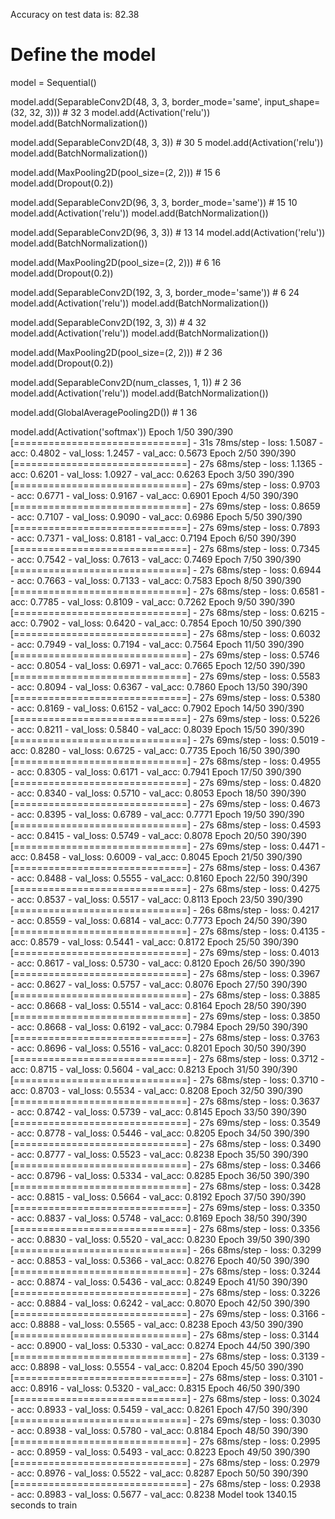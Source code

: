 Accuracy on test data is: 82.38
# Define the model
model = Sequential()

model.add(SeparableConv2D(48, 3, 3, border_mode='same', input_shape=(32, 32, 3))) # 32 3
model.add(Activation('relu'))
model.add(BatchNormalization())

model.add(SeparableConv2D(48, 3, 3)) # 30 5
model.add(Activation('relu'))
model.add(BatchNormalization())

model.add(MaxPooling2D(pool_size=(2, 2))) # 15 6
model.add(Dropout(0.2))

model.add(SeparableConv2D(96, 3, 3, border_mode='same')) # 15 10
model.add(Activation('relu'))
model.add(BatchNormalization())

model.add(SeparableConv2D(96, 3, 3)) # 13 14
model.add(Activation('relu'))
model.add(BatchNormalization())

model.add(MaxPooling2D(pool_size=(2, 2))) # 6 16
model.add(Dropout(0.2))

model.add(SeparableConv2D(192, 3, 3, border_mode='same')) # 6 24
model.add(Activation('relu'))
model.add(BatchNormalization())

model.add(SeparableConv2D(192, 3, 3)) # 4 32
model.add(Activation('relu'))
model.add(BatchNormalization())

model.add(MaxPooling2D(pool_size=(2, 2))) # 2 36
model.add(Dropout(0.2))

model.add(SeparableConv2D(num_classes, 1, 1)) # 2 36
model.add(Activation('relu'))
model.add(BatchNormalization())

model.add(GlobalAveragePooling2D()) # 1 36

model.add(Activation('softmax'))
Epoch 1/50
390/390 [==============================] - 31s 78ms/step - loss: 1.5087 - acc: 0.4802 - val_loss: 1.2457 - val_acc: 0.5673
Epoch 2/50
390/390 [==============================] - 27s 68ms/step - loss: 1.1365 - acc: 0.6201 - val_loss: 1.0927 - val_acc: 0.6263
Epoch 3/50
390/390 [==============================] - 27s 69ms/step - loss: 0.9703 - acc: 0.6771 - val_loss: 0.9167 - val_acc: 0.6901
Epoch 4/50
390/390 [==============================] - 27s 69ms/step - loss: 0.8659 - acc: 0.7107 - val_loss: 0.9090 - val_acc: 0.6986
Epoch 5/50
390/390 [==============================] - 27s 69ms/step - loss: 0.7893 - acc: 0.7371 - val_loss: 0.8181 - val_acc: 0.7194
Epoch 6/50
390/390 [==============================] - 27s 68ms/step - loss: 0.7345 - acc: 0.7542 - val_loss: 0.7613 - val_acc: 0.7469
Epoch 7/50
390/390 [==============================] - 27s 68ms/step - loss: 0.6944 - acc: 0.7663 - val_loss: 0.7133 - val_acc: 0.7583
Epoch 8/50
390/390 [==============================] - 27s 68ms/step - loss: 0.6581 - acc: 0.7785 - val_loss: 0.8109 - val_acc: 0.7262
Epoch 9/50
390/390 [==============================] - 27s 68ms/step - loss: 0.6215 - acc: 0.7902 - val_loss: 0.6420 - val_acc: 0.7854
Epoch 10/50
390/390 [==============================] - 27s 68ms/step - loss: 0.6032 - acc: 0.7949 - val_loss: 0.7194 - val_acc: 0.7564
Epoch 11/50
390/390 [==============================] - 27s 69ms/step - loss: 0.5746 - acc: 0.8054 - val_loss: 0.6971 - val_acc: 0.7665
Epoch 12/50
390/390 [==============================] - 27s 69ms/step - loss: 0.5583 - acc: 0.8094 - val_loss: 0.6367 - val_acc: 0.7860
Epoch 13/50
390/390 [==============================] - 27s 69ms/step - loss: 0.5380 - acc: 0.8169 - val_loss: 0.6152 - val_acc: 0.7902
Epoch 14/50
390/390 [==============================] - 27s 69ms/step - loss: 0.5226 - acc: 0.8211 - val_loss: 0.5840 - val_acc: 0.8039
Epoch 15/50
390/390 [==============================] - 27s 69ms/step - loss: 0.5019 - acc: 0.8280 - val_loss: 0.6725 - val_acc: 0.7735
Epoch 16/50
390/390 [==============================] - 27s 68ms/step - loss: 0.4955 - acc: 0.8305 - val_loss: 0.6171 - val_acc: 0.7941
Epoch 17/50
390/390 [==============================] - 27s 69ms/step - loss: 0.4820 - acc: 0.8340 - val_loss: 0.5710 - val_acc: 0.8053
Epoch 18/50
390/390 [==============================] - 27s 69ms/step - loss: 0.4673 - acc: 0.8395 - val_loss: 0.6789 - val_acc: 0.7771
Epoch 19/50
390/390 [==============================] - 27s 68ms/step - loss: 0.4593 - acc: 0.8415 - val_loss: 0.5749 - val_acc: 0.8078
Epoch 20/50
390/390 [==============================] - 27s 69ms/step - loss: 0.4471 - acc: 0.8458 - val_loss: 0.6009 - val_acc: 0.8045
Epoch 21/50
390/390 [==============================] - 27s 68ms/step - loss: 0.4367 - acc: 0.8488 - val_loss: 0.5555 - val_acc: 0.8160
Epoch 22/50
390/390 [==============================] - 27s 68ms/step - loss: 0.4275 - acc: 0.8537 - val_loss: 0.5517 - val_acc: 0.8113
Epoch 23/50
390/390 [==============================] - 26s 68ms/step - loss: 0.4217 - acc: 0.8559 - val_loss: 0.6814 - val_acc: 0.7773
Epoch 24/50
390/390 [==============================] - 27s 68ms/step - loss: 0.4135 - acc: 0.8579 - val_loss: 0.5441 - val_acc: 0.8172
Epoch 25/50
390/390 [==============================] - 27s 69ms/step - loss: 0.4013 - acc: 0.8617 - val_loss: 0.5730 - val_acc: 0.8120
Epoch 26/50
390/390 [==============================] - 27s 68ms/step - loss: 0.3967 - acc: 0.8627 - val_loss: 0.5757 - val_acc: 0.8076
Epoch 27/50
390/390 [==============================] - 27s 68ms/step - loss: 0.3885 - acc: 0.8668 - val_loss: 0.5514 - val_acc: 0.8164
Epoch 28/50
390/390 [==============================] - 27s 69ms/step - loss: 0.3850 - acc: 0.8668 - val_loss: 0.6192 - val_acc: 0.7984
Epoch 29/50
390/390 [==============================] - 27s 68ms/step - loss: 0.3763 - acc: 0.8696 - val_loss: 0.5516 - val_acc: 0.8201
Epoch 30/50
390/390 [==============================] - 27s 68ms/step - loss: 0.3712 - acc: 0.8715 - val_loss: 0.5604 - val_acc: 0.8213
Epoch 31/50
390/390 [==============================] - 27s 68ms/step - loss: 0.3710 - acc: 0.8703 - val_loss: 0.5534 - val_acc: 0.8208
Epoch 32/50
390/390 [==============================] - 27s 68ms/step - loss: 0.3637 - acc: 0.8742 - val_loss: 0.5739 - val_acc: 0.8145
Epoch 33/50
390/390 [==============================] - 27s 69ms/step - loss: 0.3549 - acc: 0.8778 - val_loss: 0.5446 - val_acc: 0.8205
Epoch 34/50
390/390 [==============================] - 27s 68ms/step - loss: 0.3490 - acc: 0.8777 - val_loss: 0.5523 - val_acc: 0.8238
Epoch 35/50
390/390 [==============================] - 27s 68ms/step - loss: 0.3466 - acc: 0.8796 - val_loss: 0.5334 - val_acc: 0.8285
Epoch 36/50
390/390 [==============================] - 27s 68ms/step - loss: 0.3428 - acc: 0.8815 - val_loss: 0.5664 - val_acc: 0.8192
Epoch 37/50
390/390 [==============================] - 27s 69ms/step - loss: 0.3350 - acc: 0.8837 - val_loss: 0.5748 - val_acc: 0.8169
Epoch 38/50
390/390 [==============================] - 27s 68ms/step - loss: 0.3356 - acc: 0.8830 - val_loss: 0.5520 - val_acc: 0.8230
Epoch 39/50
390/390 [==============================] - 26s 68ms/step - loss: 0.3299 - acc: 0.8853 - val_loss: 0.5366 - val_acc: 0.8276
Epoch 40/50
390/390 [==============================] - 27s 68ms/step - loss: 0.3244 - acc: 0.8874 - val_loss: 0.5436 - val_acc: 0.8249
Epoch 41/50
390/390 [==============================] - 27s 68ms/step - loss: 0.3226 - acc: 0.8884 - val_loss: 0.6242 - val_acc: 0.8070
Epoch 42/50
390/390 [==============================] - 27s 69ms/step - loss: 0.3166 - acc: 0.8888 - val_loss: 0.5565 - val_acc: 0.8238
Epoch 43/50
390/390 [==============================] - 27s 68ms/step - loss: 0.3144 - acc: 0.8900 - val_loss: 0.5330 - val_acc: 0.8274
Epoch 44/50
390/390 [==============================] - 27s 68ms/step - loss: 0.3139 - acc: 0.8898 - val_loss: 0.5554 - val_acc: 0.8204
Epoch 45/50
390/390 [==============================] - 27s 68ms/step - loss: 0.3101 - acc: 0.8916 - val_loss: 0.5320 - val_acc: 0.8315
Epoch 46/50
390/390 [==============================] - 27s 68ms/step - loss: 0.3024 - acc: 0.8933 - val_loss: 0.5459 - val_acc: 0.8261
Epoch 47/50
390/390 [==============================] - 27s 69ms/step - loss: 0.3030 - acc: 0.8938 - val_loss: 0.5780 - val_acc: 0.8184
Epoch 48/50
390/390 [==============================] - 27s 68ms/step - loss: 0.2995 - acc: 0.8959 - val_loss: 0.5493 - val_acc: 0.8223
Epoch 49/50
390/390 [==============================] - 27s 68ms/step - loss: 0.2979 - acc: 0.8976 - val_loss: 0.5522 - val_acc: 0.8287
Epoch 50/50
390/390 [==============================] - 27s 68ms/step - loss: 0.2938 - acc: 0.8983 - val_loss: 0.5677 - val_acc: 0.8238
Model took 1340.15 seconds to train
